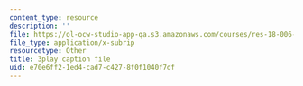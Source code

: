 ```yaml
---
content_type: resource
description: ''
file: https://ol-ocw-studio-app-qa.s3.amazonaws.com/courses/res-18-006-calculus-revisited-single-variable-calculus-fall-2010/e70e6ff21ed4cad7c4278f0f1040f7df_ehDAxjFK1jU.srt
file_type: application/x-subrip
resourcetype: Other
title: 3play caption file
uid: e70e6ff2-1ed4-cad7-c427-8f0f1040f7df
---
```

